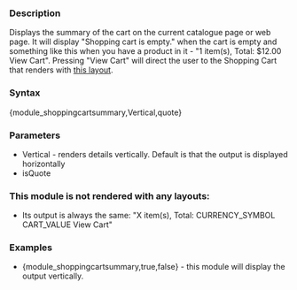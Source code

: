 <div class="description">
<h3 class="skiptoc">Description</h3>
<p>Displays the summary of the cart on the current catalogue page or web page. It will display "Shopping cart is empty." when the cart is empty and something like this when you have a product in it - "1 item(s), Total: $12.00 View Cart". Pressing "View Cart" will direct the user to the Shopping Cart that renders with <a href="http://knowledgebase6.businesscatalyst.com/kb/modules-and-tags-reference/modules/e-Commerce/Checkout/module_shoppingcartsummary">this layout</a>.</p>
</div>
<div id="syntax">
<h3>Syntax</h3>
<p>{<span>module_shoppingcartsummary,Vertical,quote</span>}</p>
</div>
<div id="parameters">
<h3>Parameters</h3>
<ul>
    <li>Vertical - renders details vertically. Default is that the output is displayed horizontally</li>
    <li>isQuote</li>
</ul>
</div>
<div id="layouts">
<h3>This module is not rendered with any layouts:</h3>
<ul>
    <li>Its output is always the same: "X item(s), Total: CURRENCY_SYMBOL CART_VALUE View Cart"</li>
</ul>
</div>
<div id="Examples">
<h3>Examples</h3>
<ul>
    <li>{<span>module_shoppingcartsummary,true,false</span>} - this module will display the output vertically.</li>
</ul>
</div>
